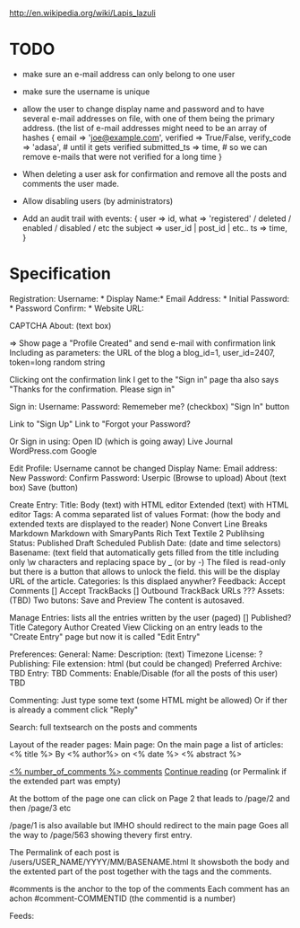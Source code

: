 

http://en.wikipedia.org/wiki/Lapis_lazuli


TODO
=====

- make sure an e-mail address can only belong to one user
- make sure the username is unique

- allow the user to change display name and password
  and to have several e-mail addresses on file, with one of them being the 
  primary address.
  (the list of e-mail addresses might need to be an array of hashes
  {
    email => 'joe@example.com',
    verified => True/False,
    verify_code => 'adasa',  # until it gets verified
    submitted_ts => time, # so we can remove e-mails that were not verified for a long time
  }
- When deleting a user ask for confirmation
  and remove all the posts and comments the user made.
- Allow disabling users (by administrators)
- Add an audit trail with events:
    {
      user => id,
      what => 'registered' / deleted / enabled / disabled / etc
      the subject => user_id | post_id | etc..
      ts => time,
    }





Specification
=============


Registration:
   Username: *
   Display Name:*
   Email Address: *
   Initial Password: *
   Password Confirm: *
   Website URL:

   CAPTCHA
   About: (text box)

=> Show page a "Profile Created" and send e-mail with confirmation link
   Including as parameters: the URL of the blog a blog_id=1, user_id=2407, token=long random string

  Clicking ont the confirmation link I get to the "Sign in" page
  tha also says "Thanks for the confirmation. Please sign in"


Sign in:
  Username:
  Password:
  Rememeber me? (checkbox)
 "Sign In" button

  Link to "Sign Up"
  Link to "Forgot your Password?


 Or Sign in using:
   Open ID (which is going away)
   Live Journal
   WordPress.com
   Google

Edit Profile:
  Username cannot be changed
  Display Name:
  Email address:
  New Password:
  Confirm Password:
  Userpic (Browse to upload)
  About (text box)
  Save (button)


Create Entry:
  Title:
  Body (text) with HTML editor
  Extended (text) with HTML editor
  Tags: A comma separated list of values
  Format: (how the body and extended texts are displayed to the reader)
    None
    Convert Line Breaks
    Markdown
    Markdown with SmaryPants
    Rich Text
    Textile 2
  Publihsing
    Status:
      Published
      Draft
      Scheduled
    Publish Date: (date and time selectors)
    Basename:
      (text field that automatically gets filled from the title
       including only \w characters and replacing space by _ (or by -)
      The filed is read-only but there is a button that allows to unlock
      the field. this will be the display URL of the article.
    Categories:
      Is this displaed anywher?
    Feedback:
      Accept Comments []
      Accept TrackBacks []
      Outbound TrackBack URLs ???
    Assets: (TBD)
Two butons: Save and Preview
  The content is autosaved.


Manage Entries:
  lists all the entries written by the user (paged)
 [] Published? Title  Category Author Created View
 Clicking on an entry leads to the "Create Entry" page
 but now it is called "Edit Entry"


Preferences:
  General:
     Name:
     Description: (text)
     Timezone
     License: ?
  Publishing:
     File extension: html  (but could be changed)
     Preferred Archive:
     TBD
  Entry: TBD
  Comments:
    Enable/Disable (for all the posts of this user)
    TBD



Commenting:
  Just type some text (some HTML might be allowed)
  Or if ther is already a comment click "Reply"


Search: full textsearch on the posts and comments





Layout of the reader pages:
Main page:  On the main page a list of articles:
  <% title %>
  By <% author%> on <% date %>
  <% abstract %>

  <a href=""><% number_of_comments %> comments</a> 
  <a href="">Continue reading</a>
    (or Permalink if the extended part was empty)

  At the bottom of the page one can click on
  Page 2  that leads to /page/2
  and then /page/3 etc

  /page/1 is also available but IMHO should redirect to the
    main page
  Goes all the way to /page/563 showing thevery first entry.


The Permalink of each post is
   /users/USER_NAME/YYYY/MM/BASENAME.html
   It showsboth the body and the extented part of the post
   together with the tags and the comments.

   #comments is the anchor to the top of the comments
   Each comment has an achon #comment-COMMENTID
   (the commentid is a number)


Feeds:


